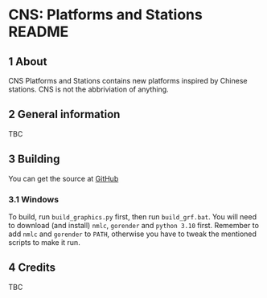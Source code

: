 # CNS: Platforms and Stations README


## 1 About

CNS Platforms and Stations contains new platforms inspired by Chinese stations.
CNS is not the abbriviation of anything.

## 2 General information

TBC

## 3 Building

You can get the source at [GitHub](https://www.github.com/WenSimEHRP/China-Set-Platforms-and-Stations)

### 3.1 Windows

To build, run `build_graphics.py` first, then run `build_grf.bat`.
You will need to download (and install) `nmlc`, `gorender` and `python 3.10` first. Remember to add `nmlc` and `gorender` to `PATH`, otherwise you have to tweak the mentioned scripts to make it run.

## 4 Credits

TBC

